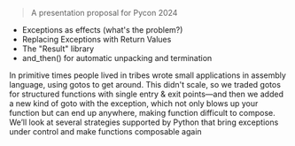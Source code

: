 > A presentation proposal for Pycon 2024
- Exceptions as effects (what's the problem?)
- Replacing Exceptions with Return Values
- The "Result" library
- and_then() for automatic unpacking and termination

In primitive times people lived in tribes wrote small applications in assembly language, using gotos to get around. This didn't scale, so we traded gotos for structured functions with single entry & exit points—and then we added a new kind of goto with the exception, which not only blows up your function but can end up anywhere, making function difficult to compose. We’ll look at several strategies supported by Python that bring exceptions under control and make functions composable again